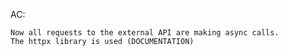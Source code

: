 AC:

    Now all requests to the external API are making async calls.
    The httpx library is used (DOCUMENTATION)